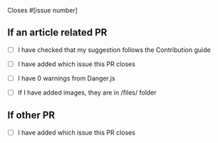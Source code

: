 Closes #[issue number]

## If an article related PR

- [ ] I have checked that my suggestion follows the Contribution guide

- [ ]  I have added which issue this PR closes

- [ ] I have 0 warnings from Danger.js

- [ ] If I have added images, they are in /files/ folder

## If other PR

- [ ] I have added which issue this PR closes
